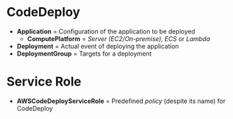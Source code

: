 # CodeDeploy

- **Application** = Configuration of the application to be deployed
  - **ComputePlatform** = _Server (EC2/On-premise)_, _ECS_ or _Lambda_
- **Deployment** = Actual event of deploying the application
- **DeploymentGroup** = Targets for a deployment

# Service Role

- **AWSCodeDeployServiceRole** = Predefined _policy_ (despite its name) for CodeDeploy
